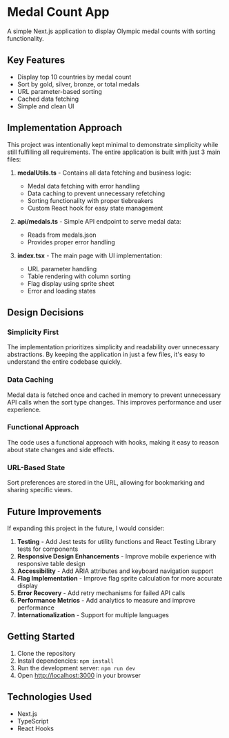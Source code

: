 # Medal Count App

A simple Next.js application to display Olympic medal counts with sorting functionality.

## Key Features

-   Display top 10 countries by medal count
-   Sort by gold, silver, bronze, or total medals
-   URL parameter-based sorting
-   Cached data fetching
-   Simple and clean UI

## Implementation Approach

This project was intentionally kept minimal to demonstrate simplicity while still fulfilling all requirements. The entire application is built with just 3 main files:

1. **medalUtils.ts** - Contains all data fetching and business logic:

    - Medal data fetching with error handling
    - Data caching to prevent unnecessary refetching
    - Sorting functionality with proper tiebreakers
    - Custom React hook for easy state management

2. **api/medals.ts** - Simple API endpoint to serve medal data:

    - Reads from medals.json
    - Provides proper error handling

3. **index.tsx** - The main page with UI implementation:
    - URL parameter handling
    - Table rendering with column sorting
    - Flag display using sprite sheet
    - Error and loading states

## Design Decisions

### Simplicity First

The implementation prioritizes simplicity and readability over unnecessary abstractions. By keeping the application in just a few files, it's easy to understand the entire codebase quickly.

### Data Caching

Medal data is fetched once and cached in memory to prevent unnecessary API calls when the sort type changes. This improves performance and user experience.

### Functional Approach

The code uses a functional approach with hooks, making it easy to reason about state changes and side effects.

### URL-Based State

Sort preferences are stored in the URL, allowing for bookmarking and sharing specific views.

## Future Improvements

If expanding this project in the future, I would consider:

1. **Testing** - Add Jest tests for utility functions and React Testing Library tests for components
2. **Responsive Design Enhancements** - Improve mobile experience with responsive table design
3. **Accessibility** - Add ARIA attributes and keyboard navigation support
4. **Flag Implementation** - Improve flag sprite calculation for more accurate display
5. **Error Recovery** - Add retry mechanisms for failed API calls
6. **Performance Metrics** - Add analytics to measure and improve performance
7. **Internationalization** - Support for multiple languages

## Getting Started

1. Clone the repository
2. Install dependencies: `npm install`
3. Run the development server: `npm run dev`
4. Open [http://localhost:3000](http://localhost:3000) in your browser

## Technologies Used

-   Next.js
-   TypeScript
-   React Hooks
